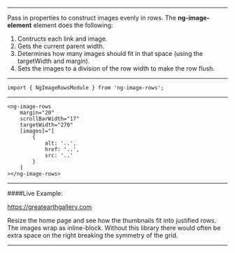 # <ng-image-rows>

---

Pass in properties to construct images evenly in rows.
The **ng-image-element** element does the following:

1. Contructs each link and image.
2. Gets the current parent width.
3. Determines how many images should fit in that space (using the targetWidth and margin).
4. Sets the images to a division of the row width to make the row flush.

---

    import { NgImageRowsModule } from 'ng-image-rows';

---

    <ng-image-rows
        margin="20"
        scrollBarWidth="17"
        targetWidth="270"
        [images]="[
            {
                alt: '..',
                href: '..',
                src: '..'
            }
        ]
    ></ng-image-rows>

---

####Live Example:

https://greatearthgallery.com

Resize the home page and see how the thumbnails fit into justified rows.
The images wrap as inline-block.
Without this library there would often be extra space on the right breaking the symmetry of the grid.

---
